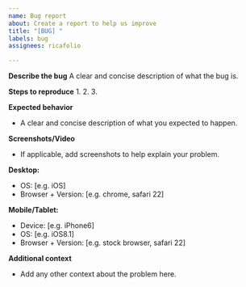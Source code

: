 ```yaml
---
name: Bug report
about: Create a report to help us improve
title: "[BUG] "
labels: bug
assignees: ricafolio

---
```


**Describe the bug**
A clear and concise description of what the bug is.

**Steps to reproduce**
1. 
2.
3. 

**Expected behavior**
- A clear and concise description of what you expected to happen.

**Screenshots/Video**
- If applicable, add screenshots to help explain your problem.

**Desktop:**
 - OS: [e.g. iOS]
 - Browser + Version: [e.g. chrome, safari 22]

**Mobile/Tablet:**
 - Device: [e.g. iPhone6]
 - OS: [e.g. iOS8.1]
 - Browser + Version: [e.g. stock browser, safari 22]

**Additional context**
- Add any other context about the problem here.
